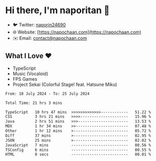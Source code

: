 # Hi there, I'm naporitan 👋

- 🐦 Twitter: [naporin24690](https://twitter.com/naporin24690)
- 🌐 Website: [https://napochaan.com](https://napochaan.com)
- ✉️ Email: [contact@napochaan.com](mailto:contact@napochaan.com)

## What I Love ❤️
- TypeScript
- Music (Vocaloid)
- FPS Games
- Project Sekai (Colorful Stage! feat. Hatsune Miku)

<!--START_SECTION:waka-->

```txt
From: 18 July 2024 - To: 25 July 2024

Total Time: 21 hrs 3 mins

TypeScript   10 hrs 47 mins  >>>>>>>>>>>>>------------   51.22 %
CSS          3 hrs 21 mins   >>>>---------------------   15.96 %
Java         2 hrs 51 mins   >>>----------------------   13.53 %
MDX          1 hr 34 mins    >>-----------------------   07.48 %
Other        1 hr 12 mins    >------------------------   05.72 %
Diff         37 mins         >------------------------   02.95 %
JSON         25 mins         >------------------------   02.02 %
JavaScript   7 mins          -------------------------   00.56 %
TSConfig     6 mins          -------------------------   00.55 %
HTML         0 secs          -------------------------   00.01 %
```

<!--END_SECTION:waka-->

